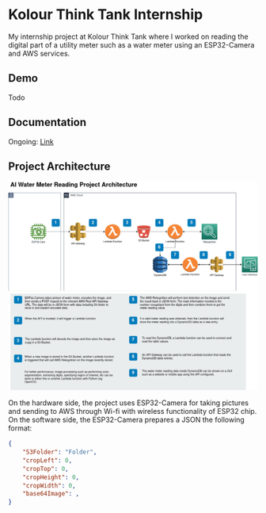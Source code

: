 # Kolour Think Tank Internship
My internship project at Kolour Think Tank where I worked on reading the digital part of a utility meter such as a water meter using an ESP32-Camera and AWS services.

## Demo
Todo

## Documentation
Ongoing: [Link](./Documentation.md)

## Project Architecture
![](./assets/diagrams/watermeter-project-diagram-v1.jpg)

On the hardware side, the project uses ESP32-Camera for taking pictures and sending to AWS through Wi-fi with wireless functionality of ESP32 chip. On the software side, the ESP32-Camera prepares a JSON the following format:
```JSON
{
    "S3Folder": "Folder",
    "cropLeft": 0, 
    "cropTop": 0,
    "cropHeight": 0,
    "cropWidth": 0,
    "base64Image": ,
}
```

